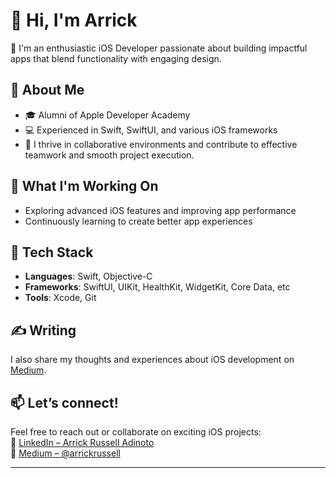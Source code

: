 # 👋 Hi, I'm Arrick

🎯 I'm an enthusiastic iOS Developer passionate about building impactful apps that blend functionality with engaging design.

## 💼 About Me
- 🎓 Alumni of Apple Developer Academy
- 💻 Experienced in Swift, SwiftUI, and various iOS frameworks
- 🤝 I thrive in collaborative environments and contribute to effective teamwork and smooth project execution.

## 🚀 What I'm Working On
- Exploring advanced iOS features and improving app performance
- Continuously learning to create better app experiences

## 🧠 Tech Stack
- **Languages**: Swift, Objective-C
- **Frameworks**: SwiftUI, UIKit, HealthKit, WidgetKit, Core Data, etc
- **Tools**: Xcode, Git

## ✍️ Writing
I also share my thoughts and experiences about iOS development on [Medium](https://medium.com/@arrickrussell).

## 📫 Let’s connect!
Feel free to reach out or collaborate on exciting iOS projects:  
🔗 [LinkedIn – Arrick Russell Adinoto](https://www.linkedin.com/in/arrick-russell-adinoto/)  
📝 [Medium – @arrickrussell](https://medium.com/@arrickrussell)

---
